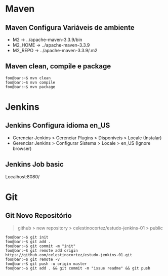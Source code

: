 # Maven

## Maven Configura Variáveis de ambiente
* M2 -> ../apache-maven-3.3.9/bin
* M2_HOME -> ../apache-maven-3.3.9
* M2_REPO -> ../apache-maven-3.3.9/.m2

## Maven clean, compile e package
```shell
foo@bar:~$ mvn clean
foo@bar:~$ mvn compile 
foo@bar:~$ mvn package
```

# Jenkins

## Jenkins Configura idioma en_US
* Gerenciar Jenkins > Gerenciar Plugins > Disponíveis > Locale (Instalar)
* Gerenciar Jenkins > Configurar Sistema > Locale > en_US (Ignore browser)

## Jenkins Job basic
Localhost:8080/

# Git

## Git Novo Repositório
>github > new repository > celestinocortez/estudo-jenkins-01 > public
```shell
foo@bar:~$ git init
foo@bar:~$ git add .
foo@bar:~$ git commit -m "init"
foo@bar:~$ git remote add origin https://github.com/celestinocortez/estudo-jenkins-01.git
foo@bar:~$ git remote -v
foo@bar:~$ git push -u origin master
foo@bar:~$ git add . && git commit -m "issue readme" && git push
```





